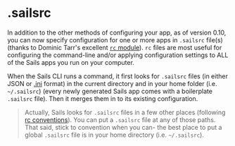 # .sailsrc


In addition to the other methods of configuring your app, as of version 0.10, you can now specify configuration for one or more apps in `.sailsrc` file(s) (thanks to Dominic Tarr's excellent [`rc` module](https://github.com/dominictarr/rc)).  `rc` files are most useful for configuring the command-line and/or applying configuration settings to ALL of the Sails apps you run on your computer.  

When the Sails CLI runs a command, it first looks for  `.sailsrc` files (in either JSON or [.ini]() format) in the current directory and in your home folder (i.e. `~/.sailsrc`) (every newly generated Sails app comes with a boilerplate `.sailsrc` file).  Then it merges them in to its existing configuration.

> Actually, Sails looks for `.sailsrc` files in a few other places (following [rc conventions](https://github.com/dominictarr/rc#standards)).  You can put a `.sailsrc` file at any of those paths.  That said, stick to convention when you can- the best place to put a global `.sailsrc` file is in your home directory (i.e. `~/.sailsrc`).




<docmeta name="uniqueID" value="sailsrc374211">
<docmeta name="displayName" value=".sailsrc">

